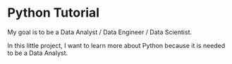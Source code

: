 # Python Tutorial

My goal is to be a Data Analyst / Data Engineer / Data Scientist.

In this little project, I want to learn more about Python because it is needed to be a Data Analyst.

